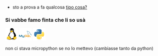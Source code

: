 - sto a prova a fa qualcosa [tipo cosa?](boh)


<h3 align="left">Si vabbe famo finta che li so usà</h3>
<p align="left"><img src="https://raw.githubusercontent.com/devicons/devicon/master/icons/linux/linux-original.svg" alt="linux" width="40" height="40"/> <img src="https://raw.githubusercontent.com/devicons/devicon/master/icons/mysql/mysql-original-wordmark.svg" alt="mysql" width="40" height="40"/>
<img src="https://raw.githubusercontent.com/devicons/devicon/master/icons/python/python-original.svg" alt="python" width="40" height="40"/></p>

non ci stava micropython se no lo mettevo (cambiasse tanto da python)
